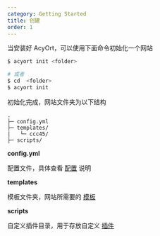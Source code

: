 ```yaml
---
category: Getting Started
title: 创建
order: 1
---
```


当安装好 AcyOrt，可以使用下面命令初始化一个网站

```bash
$ acyort init <folder>

# 或者
$ cd  <folder>
$ acyort init
```

初始化完成，网站文件夹为以下结构

```
.
├─ config.yml
├─ templates/
|   └─ ccc45/
├─ scripts/
```

**config.yml**

配置文件，具体查看 [配置](/docs/configuration/) 说明

**templates**

模板文件夹，网站所需要的 [模板](/docs/template/)

**scripts**

自定义插件目录，用于存放自定义 [插件](/docs/plugin/)
